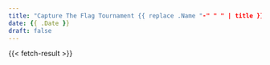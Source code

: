 ```yaml
---
title: "Capture The Flag Tournament {{ replace .Name "-" " " | title }}"
date: {{ .Date }}
draft: false
---
```


{{< fetch-result >}}